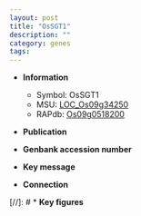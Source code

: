 ```yaml
---
layout: post
title: "OsSGT1"
description: ""
category: genes
tags: 
---
```


* **Information**  
    + Symbol: OsSGT1  
    + MSU: [LOC_Os09g34250](http://rice.uga.edu/cgi-bin/ORF_infopage.cgi?orf=LOC_Os09g34250)  
    + RAPdb: [Os09g0518200](http://rapdb.dna.affrc.go.jp/viewer/gbrowse_details/irgsp1?name=Os09g0518200)  

* **Publication**  

* **Genbank accession number**  

* **Key message**  

* **Connection**  

[//]: # * **Key figures**  


